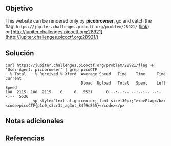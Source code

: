 ## Objetivo
This website can be rendered only by **picobrowser**, go and catch the flag! `https://jupiter.challenges.picoctf.org/problem/28921/` ([link](https://jupiter.challenges.picoctf.org/problem/28921/)) or [http://jupiter.challenges.picoctf.org:28921](http://jupiter.challenges.picoctf.org:28921/)
## Solución
```
curl https://jupiter.challenges.picoctf.org/problem/28921/flag -H 'User-Agent: picobrowser' | grep picoCTF
  % Total    % Received % Xferd  Average Speed   Time    Time     Time  Current
                                 Dload  Upload   Total   Spent    Left  Speed
100  2115  100  2115    0     0   5521      0 --:--:-- --:--:-- --:--:--  5536
            <p style="text-align:center; font-size:30px;"><b>Flag</b>: <code>picoCTF{p1c0_s3cr3t_ag3nt_84f9c865}</code></p>
```
## Notas adicionales

## Referencias
